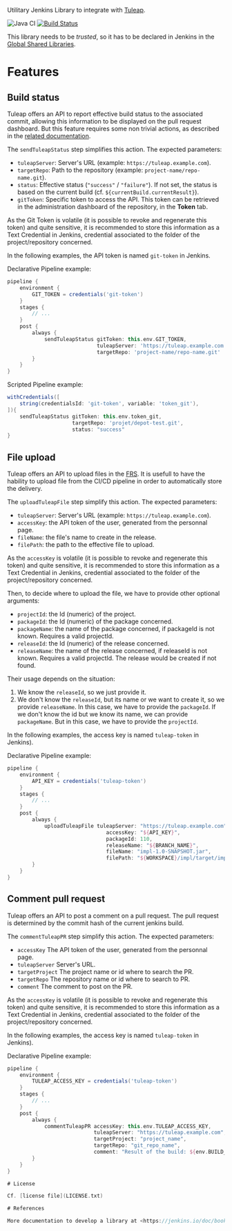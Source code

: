Utilitary Jenkins Library to integrate with [Tuleap](https://www.tuleap.org/).

![Java CI](https://github.com/CS-SI/tuleap-jenkins-lib/workflows/Java%20CI/badge.svg)
[![Build Status](https://travis-ci.org/CS-SI/tuleap-jenkins-lib.svg?branch=develop)](https://travis-ci.org/CS-SI/tuleap-jenkins-lib)

This library needs to be *trusted*, so it has to be declared in Jenkins in the [Global Shared Libraries](https://jenkins.io/doc/book/pipeline/shared-libraries/#global-shared-libraries).

# Features

## Build status

Tuleap offers an API to report effective build status to the associated commit, allowing this information to be displayed on the pull request dashboard.
But this feature requires some non trivial actions, as described in the [related documentation](https://docs.tuleap.org/user-guide/pullrequest.html#configure-jenkins-to-tuleap-feedback).

The `sendTuleapStatus` step simplifies this action.
The expected parameters:

* `tuleapServer`: Server's URL (example: `https://tuleap.example.com`).
* `targetRepo`: Path to the repository (example: `project-name/repo-name.git`).
* `status`: Effective status (`"success"` / `"failure"`). If not set, the status is based on the current build (cf. `${currentBuild.currentResult}`).
* `gitToken`: Specific token to access the API. This token can be retrieved in the administration dashboard of the repository, in the **Token** tab.

As the Git Token is volatile (it is possible to revoke and regenerate this token) and quite sensitive, it is recommended to store this information as a Text Credential in Jenkins, credential associated to the folder of the project/repository concerned.

In the following examples, the API token is named `git-token` in Jenkins.

Declarative Pipeline example:

```groovy
pipeline {
    environment {
        GIT_TOKEN = credentials('git-token')
    }
    stages {
        // ...
    }
    post {
        always {
            sendTuleapStatus gitToken: this.env.GIT_TOKEN,
                             tuleapServer: 'https://tuleap.example.com',
                             targetRepo: 'project-name/repo-name.git'
        }
    }
}

```

Scripted Pipeline example:

```groovy
withCredentials([
    string(credentialsId: 'git-token', variable: 'token_git'),
]){
    sendTuleapStatus gitToken: this.env.token_git,
                     targetRepo: 'projet/depot-test.git',
                     status: "success"
}
```

## File upload

Tuleap offers an API to upload files in the [FRS](https://docs.tuleap.org/user-guide/documents-and-files/frs.html).
It is usefull to have the hability to upload file from the CI/CD pipeline in order to automatically store the delivery.

The `uploadTuleapFile` step simplify this action.
The expected parameters:

* `tuleapServer`: Server's URL (example: `https://tuleap.example.com`).
* `accessKey`: the API token of the user, generated from the personnal page.
* `fileName`: the file's name to create in the release.
* `filePath`: the path to the effective file to upload.

As the `accessKey` is volatile (it is possible to revoke and regenerate this token) and quite sensitive, it is recommended to store this information as a Text Credential in Jenkins, credential associated to the folder of the project/repository concerned.

Then, to decide where to upload the file, we have to provide other optional arguments:

* `projectId`: the Id (numeric) of the project.
* `packageId`: the Id (numeric) of the package concerned.
* `packageName`: the name of the package concerned, if packageId is not known. Requires a valid projectId.
* `releaseId`: the Id (numeric) of the release concerned.
* `releaseName`: the name of the release concerned, if releaseId is not known. Requires a valid projectId. The release would be created if not found.

Their usage depends on the situation:

1. We know the `releaseId`, so we just provide it.
2. We don't know the `releaseId`, but its name or we want to create it, so we provide `releaseName`. In this case, we have to provide the `packageId`. If we don't know the id but we know its name, we can provide `packageName`. But in this case, we have to provide the `projectId`.

In the following examples, the access key is named `tuleap-token` in Jenkins).

Declarative Pipeline example:

```groovy
pipeline {
    environment {
        API_KEY = credentials('tuleap-token')
    }
    stages {
        // ...
    }
    post {
        always {
            uploadTuleapFile tuleapServer: "https://tuleap.example.com",
                                accessKey: "${API_KEY}",
                                packageId: 110,
                                releaseName: "${BRANCH_NAME}",
                                fileName: "impl-1.0-SNAPSHOT.jar",
                                filePath: "${WORKSPACE}/impl/target/impl-1.0-SNAPSHOT.jar"
        }
    }
}

```

## Comment pull request

Tuleap offers an API to post a comment on a pull request. The pull request is determined by the commit hash of the current jenkins build.

The `commentTuleapPR` step simplify this action. The expected parameters:

* `accessKey` The API token of the user, generated from the personnal page.
* `tuleapServer` Server's URL.
* `targetProject` The project name or id where to search the PR.
* `targetRepo` The repository name or id where to search to PR.
* `comment` The comment to post on the PR.

As the `accessKey` is volatile (it is possible to revoke and regenerate this token) and quite sensitive, it is recommended to store this information as a Text Credential in Jenkins, credential associated to the folder of the project/repository concerned.

In the following examples, the access key is named `tuleap-token` in Jenkins).

Declarative Pipeline example:

```groovy
pipeline {
    environment {
        TULEAP_ACCESS_KEY = credentials('tuleap-token')
    }
    stages {
        // ...
    }
    post {
        always {
            commentTuleapPR accessKey: this.env.TULEAP_ACCESS_KEY,
                            tuleapServer: "https://tuleap.example.com",
                            targetProject: "project_name",
                            targetRepo: "git_repo_name",
                            comment: "Result of the build: ${env.BUILD_URL}"
        }
    }
}

# License

Cf. [license file](LICENSE.txt)

# References

More documentation to develop a library at <https://jenkins.io/doc/book/pipeline/shared-libraries/>
